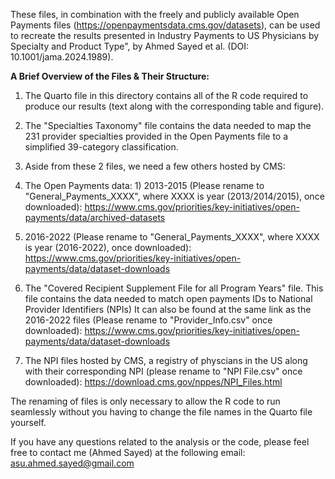 These files, in combination with the freely and publicly available Open Payments files (https://openpaymentsdata.cms.gov/datasets), can be used to recreate the results presented in Industry Payments to US Physicians by Specialty and Product Type", by Ahmed Sayed et al. (DOI: 10.1001/jama.2024.1989).

**A Brief Overview of the Files & Their Structure:**

1) The Quarto file in this directory contains all of the R code required to produce our results (text along with the corresponding table and figure).
2) The "Specialties Taxonomy" file contains the data needed to map the 231 provider specialties provided in the Open Payments file to a simplified 39-category classification.
3) Aside from these 2 files, we need a few others hosted by CMS:

1) The Open Payments data:
               1) 2013-2015 (Please rename to "General_Payments_XXXX", where XXXX is year (2013/2014/2015), once downloaded): https://www.cms.gov/priorities/key-initiatives/open-payments/data/archived-datasets

2) 2016-2022 (Please rename to "General_Payments_XXXX", where XXXX is year (2016-2022), once downloaded): https://www.cms.gov/priorities/key-initiatives/open-payments/data/dataset-downloads

3) The "Covered Recipient Supplement File for all Program Years" file. This file contains the data needed to match open payments IDs to National Provider Identifiers (NPIs) It can also be found at the same link as the 2016-2022 files (Please rename to "Provider_Info.csv" once downloaded): https://www.cms.gov/priorities/key-initiatives/open-payments/data/dataset-downloads

2) The NPI files hosted by CMS, a registry of physcians in the US along with their corresponding NPI (please rename to "NPI File.csv" once downloaded): https://download.cms.gov/nppes/NPI_Files.html

The renaming of files is only necessary to allow the R code to run seamlessly without you having to change the file names in the Quarto file yourself.

If you have any questions related to the analysis or the code, please feel free to contact me (Ahmed Sayed) at the following email: asu.ahmed.sayed@gmail.com
